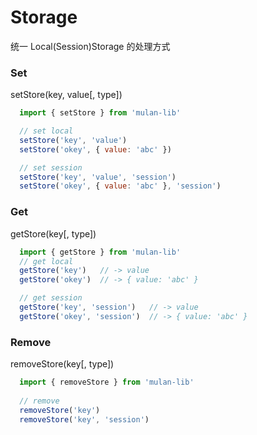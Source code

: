 # Storage

统一 Local(Session)Storage 的处理方式

### Set

setStore(key, value[, type])

```js
  import { setStore } from 'mulan-lib'

  // set local
  setStore('key', 'value')
  setStore('okey', { value: 'abc' })

  // set session
  setStore('key', 'value', 'session')
  setStore('okey', { value: 'abc' }, 'session')
```

### Get

getStore(key[, type])

```js
  import { getStore } from 'mulan-lib'
  // get local
  getStore('key')   // -> value
  getStore('okey')  // -> { value: 'abc' }

  // get session
  getStore('key', 'session')   // -> value
  getStore('okey', 'session')  // -> { value: 'abc' }
```

### Remove

removeStore(key[, type])

```js
  import { removeStore } from 'mulan-lib'
  
  // remove
  removeStore('key')
  removeStore('key', 'session')
```
